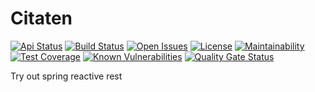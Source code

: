 # Citaten

[![Api Status](https://img.shields.io/badge/dynamic/json?color=4c1&label=api&query=%24.status&url=https%3A%2F%2Fcitaten.odee.net%2Factuator%2F/health)](https://citaten.odee.net/)
[![Build Status](https://travis-ci.com/bhuism/citaten.svg?branch=master)](https://travis-ci.com/bhuism/citaten)
[![Open Issues](https://img.shields.io/github/issues/bhuism/citaten.svg)](https://github.com/bhuism/citaten/issues)
[![License](https://img.shields.io/github/license/bhuism/citaten.svg?color=4c1)](https://github.com/bhuism/citaten/blob/master/LICENSE)
[![Maintainability](https://api.codeclimate.com/v1/badges/4ca0cb384033ee57296f/maintainability)](https://codeclimate.com/github/bhuism/citaten/maintainability)
[![Test Coverage](https://api.codeclimate.com/v1/badges/4ca0cb384033ee57296f/test_coverage)](https://codeclimate.com/github/bhuism/citaten/test_coverage)
[![Known Vulnerabilities](https://snyk.io/test/github/bhuism/citaten/badge.svg)](https://snyk.io/test/github/bhuism/citaten)
[![Quality Gate Status](https://sonarcloud.io/api/project_badges/measure?project=bhuism_citaten&metric=alert_status)](https://sonarcloud.io/dashboard?id=bhuism_citaten)

Try out spring reactive rest
